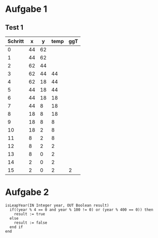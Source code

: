 # Aufgabe 1

## Test 1

| Schritt | x | y | temp | ggT |
|---|---|---|---|---|
| 0 | 44 | 62 |||
| 1 | 44 | 62 |||
| 2 | 62 | 44 |||
| 3 | 62 | 44| 44 ||
| 4 | 62 | 18 | 44 ||
| 5 | 44 | 18 | 44||
| 6 | 44 | 18 | 18 ||
| 7 | 44 | 8 | 18 ||
| 8 | 18 | 8 | 18 ||
| 9 | 18 | 8 | 8 ||
| 10 | 18 | 2 | 8 ||
| 11 | 8 | 2 | 8 ||
| 12 | 8 | 2 | 2 ||
| 13 | 8 | 0 | 2 ||
| 14 | 2 | 0 | 2 ||
| 15 | 2 | 0 | 2 | 2 |

# Aufgabe 2
```
isLeapYear(IN Integer year, OUT Boolean result)
  if((year % 4 == 0 and year % 100 != 0) or (year % 400 == 0)) then
    result := true
  else
    result := false
  end if
end
```

